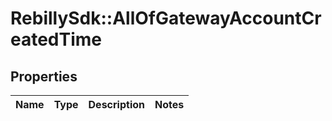 # RebillySdk::AllOfGatewayAccountCreatedTime

## Properties
Name | Type | Description | Notes
------------ | ------------- | ------------- | -------------


